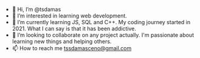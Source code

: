 - 👋 Hi, I’m @tsdamas
- 👀 I’m interested in learning web development.
- 🌱 I’m currently learning JS, SQL and C++. My coding journey started in 2021. What I can say is that it has been addictive.  
- 💞️ I’m looking to collaborate on any project actually. I'm passionate about learning new things and helping others.
- 📫 How to reach me tssdamasceno@gmail.com

<!---
tsdamas/tsdamas is a ✨ special ✨ repository because its `README.md` (this file) appears on your GitHub profile.
You can click the Preview link to take a look at your changes.
--->

